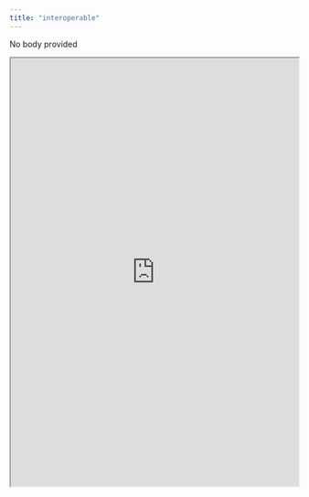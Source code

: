 ```yaml
---
title: "interoperable"
---
```


No body provided
<iframe height="750" width="100%" src="https://ewelton.github.io/ktest/wiki.html#interoperable"></iframe>
